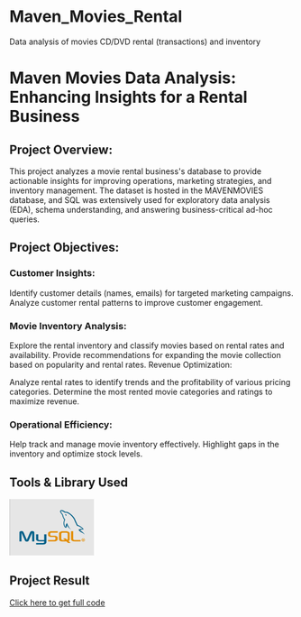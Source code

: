 # Maven_Movies_Rental
Data analysis of movies CD/DVD rental (transactions) and inventory

# Maven Movies Data Analysis: Enhancing Insights for a Rental Business

## Project Overview:
This project analyzes a movie rental business's database to provide actionable insights for improving operations, marketing strategies, and inventory management. The dataset is hosted in the MAVENMOVIES database, and SQL was extensively used for exploratory data analysis (EDA), schema understanding, and answering business-critical ad-hoc queries.

## Project Objectives:
### Customer Insights:
Identify customer details (names, emails) for targeted marketing campaigns. Analyze customer rental patterns to improve customer engagement.

### Movie Inventory Analysis:
Explore the rental inventory and classify movies based on rental rates and availability. Provide recommendations for expanding the movie collection based on popularity and rental rates. Revenue Optimization:

Analyze rental rates to identify trends and the profitability of various pricing categories. Determine the most rented movie categories and ratings to maximize revenue.

### Operational Efficiency:
Help track and manage movie inventory effectively. Highlight gaps in the inventory and optimize stock levels.

## Tools & Library Used
[<img src="https://github.com/Shrutiijoshi/Maven_Movies_Rental/blob/main/mysql_logo.png" alt="myql-logo" width="150" height="100"/>](https://github.com/Shrutiijoshi/Maven_Movies_Rental/blob/main/mysql_logo.png) &nbsp;

## Project Result
[Click here to get full code](maven_movies_rental_CODE.sql)



